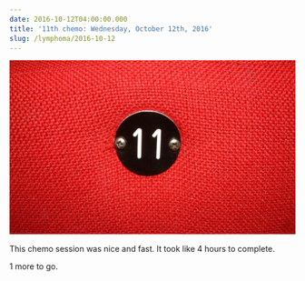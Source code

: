 ```yaml
---
date: 2016-10-12T04:00:00.000
title: '11th chemo: Wednesday, October 12th, 2016'
slug: /lymphoma/2016-10-12
---
```


![](/images/lymphoma/of0saeuiLu1vsn3evo1.jpg)

This chemo session was nice and fast. It took like 4 hours to complete.

1 more to go.
